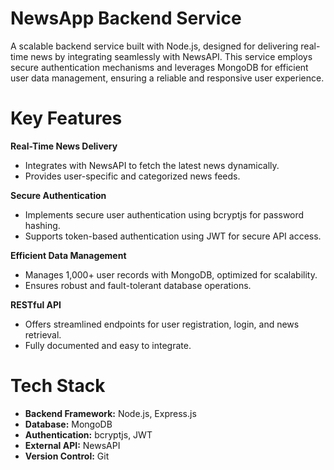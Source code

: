 # NewsApp Backend Service
A scalable backend service built with Node.js, designed for delivering real-time news by integrating seamlessly with NewsAPI. This service employs secure authentication mechanisms and leverages MongoDB for efficient user data management, ensuring a reliable and responsive user experience.

# Key Features
**Real-Time News Delivery**
  - Integrates with NewsAPI to fetch the latest news dynamically.
  - Provides user-specific and categorized news feeds.

**Secure Authentication**
  - Implements secure user authentication using bcryptjs for password hashing.
  - Supports token-based authentication using JWT for secure API access.

**Efficient Data Management**
  - Manages 1,000+ user records with MongoDB, optimized for scalability.
  - Ensures robust and fault-tolerant database operations.

**RESTful API**
  - Offers streamlined endpoints for user registration, login, and news retrieval.
  - Fully documented and easy to integrate.

# Tech Stack
- **Backend Framework:** Node.js, Express.js
- **Database:** MongoDB
- **Authentication:** bcryptjs, JWT
- **External API:** NewsAPI
- **Version Control:** Git

